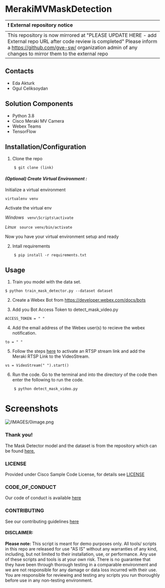 # MerakiMVMaskDetection





| :exclamation:  External repository notice   |
|:---------------------------|
| This repository is now mirrored at "PLEASE UPDATE HERE - add External repo URL after code review is completed"  Please inform a https://github.com/gve-sw/ organization admin of any changes to mirror them to the external repo |
## Contacts
* Eda Akturk 
* Ogul Celiksoydan

## Solution Components
*  Python 3.8
*  Cisco Meraki MV Camera 
*  Webex Teams
*  TensorFlow

## Installation/Configuration

1. Clone the repo 

```
    $ git clone (link)
```

#### *(Optional) Create Virtual Environment :*
Initialize a virtual environment 

```virtualenv venv```

Activate the virtual env

*Windows*   ``` venv\Scripts\activate```

*Linux* ``` source venv/bin/activate```

Now you have your virtual environment setup and ready

2. Intall requirements 
```
    $ pip install -r requirements.txt
```



## Usage

1. Train you model with the data set. 
```
$ python train_mask_detector.py --dataset dataset
```

2. Create a Webex Bot from https://developer.webex.com/docs/bots

3. Add you Bot Access Token to detect_mask_video.py
```
ACCESS_TOKEN = " " 
```
4. Add the email address of the Webex user(s) to recieve the webex notification. 
```
to = " " 
```
5. Follow the steps [here](https://documentation.meraki.com/MV/Advanced_Configuration/External_RTSP) to activate an RTSP stream link and add the Meraki RTSP Link to the VideoStream. 
```
vs = VideoStream(" ").start()
```

6. Run the code. Go to the terminal and into the directory of the code then enter the following to run the code.
```
    $ python detect_mask_video.py
```

# Screenshots

![/IMAGES/0image.png](/IMAGES/maskdetection.PNG)

### Thank you!

The Mask Detector model and the dataset is from the repository which can be found [here.](https://github.com/chandrikadeb7/Face-Mask-Detection)

### LICENSE

Provided under Cisco Sample Code License, for details see [LICENSE](LICENSE.md)

### CODE_OF_CONDUCT

Our code of conduct is available [here](CODE_OF_CONDUCT.md)

### CONTRIBUTING

See our contributing guidelines [here](CONTRIBUTING.md)

#### DISCLAIMER:
<b>Please note:</b> This script is meant for demo purposes only. All tools/ scripts in this repo are released for use "AS IS" without any warranties of any kind, including, but not limited to their installation, use, or performance. Any use of these scripts and tools is at your own risk. There is no guarantee that they have been through thorough testing in a comparable environment and we are not responsible for any damage or data loss incurred with their use.
You are responsible for reviewing and testing any scripts you run thoroughly before use in any non-testing environment.

